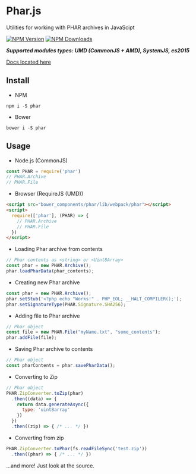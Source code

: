 # Phar.js

Utilities for working with PHAR archives in JavaScipt

[![NPM Version][npm-image]][npm-url]
[![NPM Downloads][downloads-image]][downloads-url]

___Supported modules types: UMD (CommonJS + AMD), SystemJS, es2015___

[Docs located here][docs-url]

## Install

- NPM
```Shell
npm i -S phar
```

- Bower
```Shell
bower i -S phar
```

## Usage
- Node.js (CommonJS)
```JavaScript
const PHAR = require('phar')
// PHAR.Archive
// PHAR.File
```

- Browser (RequireJS (UMD)) 
```HTML
<script src="bower_components/phar/lib/webpack/phar"></script>
<script>
  require(['phar'], (PHAR) => {
    // PHAR.Archive
    // PHAR.File
  })
</script>
```

- Loading Phar archive from contents
```JavaScript
// Phar contents as <string> or <Uint8Array>
const phar = new PHAR.Archive();
phar.loadPharData(phar_contents);
```

- Creating new Phar archive
```JavaScript
const phar = new PHAR.Archive();
phar.setStub('<?php echo "Works!" . PHP_EOL; __HALT_COMPILER();');
phar.setSignatureType(PHAR.Signature.SHA256);
```

- Adding file to Phar archive
```JavaScript
// Phar object
const file = new PHAR.File("myName.txt", "some_contents");
phar.addFile(file);
```

- Saving Phar archive to contents
```JavaScript
// Phar object
const pharContents = phar.savePharData();
```

- Converting to Zip
```JavaScript
// Phar object
PHAR.ZipConverter.toZip(phar)
  .then((data) => {
    return data.generateAsync({
      type: 'uint8array'
    })
  })
  .then((zip) => { /* ... */ })
```
- Converting from zip 
```JavaScript
PHAR.ZipConverter.toPhar(fs.readFileSync('test.zip'))
  .then((phar) => { /* ... */ })
```
...and more! Just look at the source.

[npm-image]: https://img.shields.io/npm/v/phar.svg
[npm-url]: https://npmjs.org/package/phar
[downloads-image]: https://img.shields.io/npm/dm/phar.svg
[downloads-url]: https://npmjs.org/package/phar
[docs-url]: https://pharjs.scer.io
